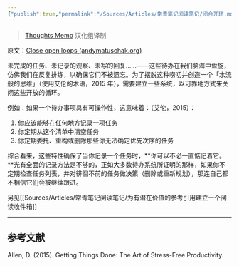 ```yaml
---
{"publish":true,"permalink":"/Sources/Articles/常青笔记阅读笔记/闭合开环.md","aliases":"闭环","title":"闭合开环","created":"2022-08-10","modified":"2023-03-14","published":"2025-07-09T00:03:41.800+08:00","tags":["review"],"cssclasses":""}
---
```


> [Thoughts Memo](https://paratranz.cn/projects/3131) 汉化组译制

原文：[Close open loops (andymatuschak.org)](https://notes.andymatuschak.org/z8d4eJNaKrVDGTFpqRnQUPRkexB7K6XbcffAV)

未完成的任务、未记录的观察、未写的回复……——这些待办在我们脑海中盘旋，仿佛我们在反复排练，以确保它们不被遗忘。为了摆脱这种唠叨并创造一个「水流般的思维」（使用艾伦的术语，2015 年），需要建立一些系统，以可靠地方式来关闭这些开放的循环。

例如：如果一个待办事项具有可操作性，这意味着：（艾伦，2015）：

1. 你应该能够在任何地方记录一项任务
2. 你定期从这个清单中清空任务
3. 你定期委托、重构或删除那些你无法确定优先次序的任务

综合看来，这些特性确保了当你记录一个任务时，**你可以不必一直惦记着它。**光有全面的记录方法是不够的，正如大多数待办系统所证明的那样，如果你不定期检查任务列表，并对徘徊不前的任务做决策（删除或重新规划），那连自己都不相信它们会被继续跟进。

另见[[Sources/Articles/常青笔记阅读笔记/为有潜在价值的参考引用建立一个阅读收件箱]]

___

## 参考文献

Allen, D. (2015). Getting Things Done: The Art of Stress-Free Productivity.